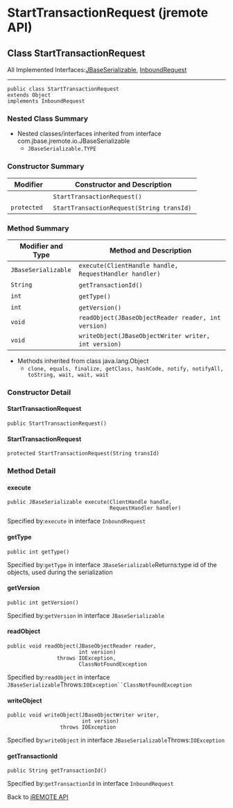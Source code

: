 # StartTransactionRequest (jremote API)

<PageHeader />

## Class StartTransactionRequest

All Implemented Interfaces:[JBaseSerializable](./../../../../io/jbaseserializable-%28jremote-api%29 "interface in com.jbase.jremote.io"), [InboundRequest](./../inboundrequest-%28jremote-api%29 "interface in com.jbase.jremote.jca.inflow.protocol")
* * *


```
public class StartTransactionRequest
extends Object
implements InboundRequest
```

### Nested Class Summary

- Nested classes/interfaces inherited from interface com.jbase.jremote.io.JBaseSerializable
    - `JBaseSerializable.TYPE`






### Constructor Summary


| Modifier<br> | Constructor and Description<br> |
| --- | --- |
| ` `<br> | `StartTransactionRequest()` <br> |
| `protected `<br> | `StartTransactionRequest(String transId)` <br> |






### Method Summary


| Modifier and Type<br> | Method and Description<br> |
| --- | --- |
| `JBaseSerializable`<br> | `execute(ClientHandle handle, RequestHandler handler)` <br> |
| `String`<br> | `getTransactionId()` <br> |
| `int`<br> | `getType()` <br> |
| `int`<br> | `getVersion()` <br> |
| `void`<br> | `readObject(JBaseObjectReader reader, int version)` <br> |
| `void`<br> | `writeObject(JBaseObjectWriter writer, int version)` <br> |


- Methods inherited from class java.lang.Object
    - `clone, equals, finalize, getClass, hashCode, notify, notifyAll, toString, wait, wait, wait`

### Constructor Detail

#### StartTransactionRequest

```
public StartTransactionRequest()
```

#### StartTransactionRequest

```
protected StartTransactionRequest(String transId)
```





### Method Detail

#### execute

```
public JBaseSerializable execute(ClientHandle handle,
                                 RequestHandler handler)
```
Specified by:`execute` in interface `InboundRequest`
#### getType

```
public int getType()
```
Specified by:`getType` in interface `JBaseSerializable`Returns:type id of the objects, used during the serialization
#### getVersion

```
public int getVersion()
```
Specified by:`getVersion` in interface `JBaseSerializable`
#### readObject

```
public void readObject(JBaseObjectReader reader,
                       int version)
                throws IOException,
                       ClassNotFoundException
```
Specified by:`readObject` in interface `JBaseSerializable`Throws:`IOException``ClassNotFoundException`
#### writeObject

```
public void writeObject(JBaseObjectWriter writer,
                        int version)
                 throws IOException
```
Specified by:`writeObject` in interface `JBaseSerializable`Throws:`IOException`
#### getTransactionId

```
public String getTransactionId()
```
Specified by:`getTransactionId` in interface `InboundRequest`

Back to [jREMOTE API](com_jbase_jremote_package-summary)

  
<PageFooter />
